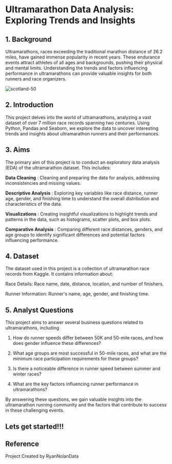 # Ultramarathon Data Analysis: Exploring Trends and Insights

## 1. Background
Ultramarathons, races exceeding the traditional marathon distance of 26.2 miles, have gained immense popularity in recent years. These endurance events attract athletes of all ages and backgrounds, pushing their physical and mental limits. Understanding the trends and factors influencing performance in ultramarathons can provide valuable insights for both runners and race organizers.

![scotland-50](https://github.com/user-attachments/assets/2e1748b0-fb39-4338-bf27-437d8e9ecd4b)

## 2. Introduction
This project delves into the world of ultramarathons, analyzing a vast dataset of over 7 million race records spanning two centuries. Using Python, Pandas and Seaborn, we explore the data to uncover interesting trends and insights about ultramarathon runners and their performances.

## 3. Aims
The primary aim of this project is to conduct an exploratory data analysis (EDA) of the ultramarathon dataset. This includes:

**Data Cleaning** : Cleaning and preparing the data for analysis, addressing inconsistencies and missing values.


**Descriptive Analysis** : Exploring key variables like race distance, runner age, gender, and finishing time to understand the overall distribution and characteristics of the data.


**Visualizations** : Creating insightful visualizations to highlight trends and patterns in the data, such as histograms, scatter plots, and box plots.


**Comparative Analysis** : Comparing different race distances, genders, and age groups to identify significant differences and potential factors influencing performance.

## 4. Dataset
The dataset used in this project is a collection of ultramarathon race records from Kaggle. It contains information about:

Race Details: Race name, date, distance, location, and number of finishers.

Runner Information: Runner's name, age, gender, and finishing time.

## 5. Analyst Questions
This project aims to answer several business questions related to ultramarathons, including

 1. How do runner speeds differ between 50K and 50-mile races, and how does gender influence these differences?
  
  
 2. What age groups are most successful in 50-mile races, and what are the minimum race participation requirements for these groups?
    
  
 3. Is there a noticeable difference in runner speed between summer and winter races?

  
 4. What are the key factors influencing runner performance in ultramarathons?


By answering these questions, we gain valuable insights into the ultramarathon running community and the factors that contribute to success in these challenging events.

## Lets get started!!!

## Reference
Project Created by RyanNolanData
